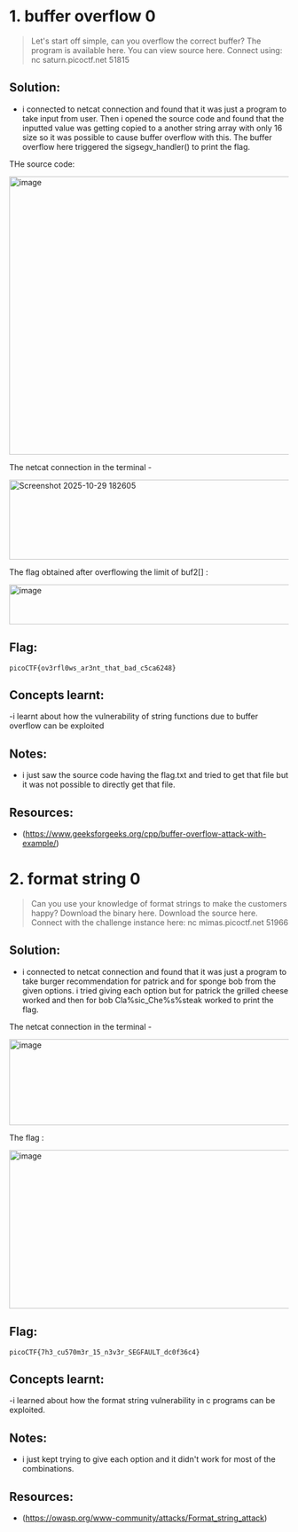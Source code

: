 # 1. buffer overflow 0

>Let's start off simple, can you overflow the correct buffer? The program is available here. You can view source here.
Connect using:
nc saturn.picoctf.net 51815


## Solution:

- i connected to netcat connection and found that it was just a program to take input from user. Then i opened the source code and found that  the inputted value was getting copied to a another string array with only 16 size so it was possible to cause buffer overflow with this. The buffer overflow here triggered the sigsegv_handler() to print the flag.

THe source code:

<img width="853" height="502" alt="image" src="https://github.com/user-attachments/assets/8de81b00-56e6-485a-b139-416cc23c714e" />


The netcat connection in the terminal - 

<img width="751" height="144" alt="Screenshot 2025-10-29 182605" src="https://github.com/user-attachments/assets/936a8fb6-8080-4c06-8485-7dfa41f7bd3d" />


The flag obtained after overflowing the limit of buf2[] :

<img width="661" height="72" alt="image" src="https://github.com/user-attachments/assets/81df2ba2-7819-424b-a449-2d44293bab3f" />



## Flag:

```
picoCTF{ov3rfl0ws_ar3nt_that_bad_c5ca6248}
```

## Concepts learnt:

-i learnt about how the vulnerability of string functions due to buffer overflow can be exploited 

## Notes:

- i just saw the source code having the flag.txt and tried to get that file but it was not possible to directly get that file.

## Resources:

-  (https://www.geeksforgeeks.org/cpp/buffer-overflow-attack-with-example/)

# 2. format string 0

>Can you use your knowledge of format strings to make the customers happy?
Download the binary here.
Download the source here.
Connect with the challenge instance here:
nc mimas.picoctf.net 51966


## Solution:

- i connected to netcat connection and found that it was just a program to take burger recommendation for patrick and for sponge bob from the given options. i tried giving each option but for patrick the grilled cheese worked and then for bob  Cla%sic_Che%s%steak worked to print the flag.

The netcat connection in the terminal - 

<img width="1400" height="155" alt="image" src="https://github.com/user-attachments/assets/b58880d4-e8d3-49fe-8230-d1dfa18b0976" />

The flag  :

<img width="1575" height="286" alt="image" src="https://github.com/user-attachments/assets/265de432-9d49-4382-aa63-d5520ece30eb" />

## Flag:

```
picoCTF{7h3_cu570m3r_15_n3v3r_SEGFAULT_dc0f36c4}
```

## Concepts learnt:

-i learned about how the format string vulnerability in c programs can be exploited.

## Notes:

- i just kept trying to give each option and it didn't work for most of the combinations. 

## Resources:

-  (https://owasp.org/www-community/attacks/Format_string_attack)


